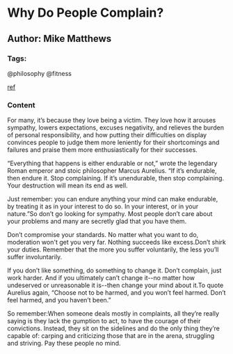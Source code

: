 # Why Do People Complain?

## Author:  Mike Matthews

### Tags: 

@philosophy @fitness

[ref](https://legionathletics.com/the-curse-of-complaining/)

### Content

For many, it’s because they love being a victim. They love how it arouses sympathy, lowers expectations, excuses negativity, and relieves the burden of personal responsibility, and how putting their difficulties on display convinces people to judge them more leniently for their shortcomings and failures and praise them more enthusiastically for their successes.

“Everything that happens is either endurable or not,” wrote the legendary Roman emperor and stoic philosopher Marcus Aurelius. “If it’s endurable, then endure it. Stop complaining. If it’s unendurable, then stop complaining. Your destruction will mean its end as well. 

Just remember: you can endure anything your mind can make endurable, by treating it as in your interest to do so. In your interest, or in your nature.”So don’t go looking for sympathy. Most people don’t care about your problems and many are secretly glad that you have them.

Don’t compromise your standards. No matter what you want to do, moderation won't get you very far. Nothing succeeds like excess.Don’t shirk your duties. Remember that the more you suffer voluntarily, the less you’ll suffer involuntarily.

If you don’t like something, do something to change it. Don’t complain, just work harder. And if you ultimately can’t change it--no matter how undeserved or unreasonable it is--then change your mind about it.To quote Aurelius again, “Choose not to be harmed, and you won’t feel harmed. Don’t feel harmed, and you haven’t been.”

So remember:When someone deals mostly in complaints, all they’re really saying is they lack the gumption to act, to have the courage of their convictions. Instead, they sit on the sidelines and do the only thing they’re capable of: carping and criticizing those that are in the arena, struggling and striving. Pay these people no mind.